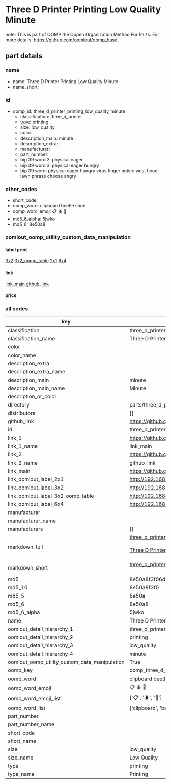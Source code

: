# Three D Printer Printing Low Quality Minute  

note: This is part of OOMP the Oopen Organization Method For Parts. For more details: https://github.com/oomlout/oomp_base

##  part details





### name
* name: Three D Printer Printing Low Quality Minute
* name_short: 
### id
* oomp_id: three_d_printer_printing_low_quality_minute
  * classification: three_d_printer
  * type: printing
  * size: low_quality
  * color: 
  * description_main: minute
  * description_extra: 
  * manufacturer: 
  * part_number: 
  * bip 39 word 2: physical eager
  * bip 39 word 3: physical eager hungry
  * bip 39 word: physical eager hungry virus finger notice west hood lawn phrase choose angry

### other_codes
* short_code: 
* oomp_word: clipboard beetle shoe
* oomp_word_emoji :clipboard: :beetle: :shoe:
* md5_6_alpha: 5jwko
* md5_6: 8e50a8






### oomlout_oomp_utility_custom_data_manipulation
#### label print
[3x2](http://192.168.1.245:1112/?label=oomp%205jwko)
[3x2_oomp_table](http://192.168.1.107:1112/?label=oomp%205jwko)
[2x1](http://192.168.1.242:1112/?label=oomp%205jwko)
[6x4](http://192.168.1.55:1112/?label=oomp%205jwko)    

#### link

[link_main](https://github.com/oomlout/oomlout_oomp_current_version_messy/tree/main/parts/three_d_printer_printing_low_quality_minute) [github_link](https://github.com/oomlout/oomlout_oomp_part_src/tree/main/parts/three_d_printer_printing_low_quality_minute)                             

#### price







### all codes 
| key | value |  
| --- | --- |  
| classification | three_d_printer |  
| classification_name | Three D Printer |  
| color |  |  
| color_name |  |  
| description_extra |  |  
| description_extra_name |  |  
| description_main | minute |  
| description_main_name | Minute |  
| description_or_color |   |  
| directory | parts/three_d_printer_printing_low_quality_minute |  
| distributors | [] |  
| github_link | https://github.com/oomlout/oomlout_oomp_part_src/tree/main/parts/three_d_printer_printing_low_quality_minute |  
| id | three_d_printer_printing_low_quality_minute |  
| link_1 | https://github.com/oomlout/oomlout_oomp_current_version_messy/tree/main/parts/three_d_printer_printing_low_quality_minute |  
| link_1_name | link_main |  
| link_2 | https://github.com/oomlout/oomlout_oomp_part_src/tree/main/parts/three_d_printer_printing_low_quality_minute |  
| link_2_name | github_link |  
| link_main | https://github.com/oomlout/oomlout_oomp_current_version_messy/tree/main/parts/three_d_printer_printing_low_quality_minute |  
| link_oomlout_label_2x1 | http://192.168.1.242:1112/?label=oomp%205jwko |  
| link_oomlout_label_3x2 | http://192.168.1.245:1112/?label=oomp%205jwko |  
| link_oomlout_label_3x2_oomp_table | http://192.168.1.107:1112/?label=oomp%205jwko |  
| link_oomlout_label_6x4 | http://192.168.1.55:1112/?label=oomp%205jwko |  
| manufacturer |  |  
| manufacturer_name |  |  
| manufacturers | [] |  
| markdown_full | [three_d_printer_printing_low_quality_minute](https://github.com/oomlout/oomlout_oomp_current_version_messy/tree/main/parts/three_d_printer_printing_low_quality_minute)<br>[](https://github.com/oomlout/oomlout_oomp_current_version_messy/tree/main/parts/three_d_printer_printing_low_quality_minute)<br>[Three D Printer Printing Low Quality Minute](https://github.com/oomlout/oomlout_oomp_current_version_messy/tree/main/parts/three_d_printer_printing_low_quality_minute)<br><br> |  
| markdown_short | [three_d_printer_printing_low_quality_minute](https://github.com/oomlout/oomlout_oomp_current_version_messy/tree/main/parts/three_d_printer_printing_low_quality_minute)<br><br> |  
| md5 | 8e50a8f3f06d5f2e5bab7f48de913d1f |  
| md5_10 | 8e50a8f3f0 |  
| md5_5 | 8e50a |  
| md5_6 | 8e50a8 |  
| md5_6_alpha | 5jwko |  
| name | Three D Printer Printing Low Quality Minute |  
| oomlout_detail_hierarchy_1 | three_d_printer |  
| oomlout_detail_hierarchy_2 | printing |  
| oomlout_detail_hierarchy_3 | low_quality |  
| oomlout_detail_hierarchy_4 | minute |  
| oomlout_oomp_utility_custom_data_manipulation | True |  
| oomp_key | oomp_three_d_printer_printing_low_quality_minute |  
| oomp_word | clipboard beetle shoe |  
| oomp_word_emoji | :clipboard: :beetle: :shoe: |  
| oomp_word_emoji_list | [':clipboard:', ':beetle:', ':shoe:'] |  
| oomp_word_list | ['clipboard', 'beetle', 'shoe'] |  
| part_number |  |  
| part_number_name |  |  
| short_code |  |  
| short_name |  |  
| size | low_quality |  
| size_name | Low Quality |  
| type | printing |  
| type_name | Printing |  
